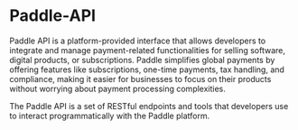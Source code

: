 # Paddle-API
Paddle API is a platform-provided interface that allows developers to integrate and manage payment-related functionalities for selling software, digital products, or subscriptions. Paddle simplifies global payments by offering features like subscriptions, one-time payments, tax handling, and compliance, making it easier for businesses to focus on their products without worrying about payment processing complexities.

The Paddle API is a set of RESTful endpoints and tools that developers use to interact programmatically with the Paddle platform.
